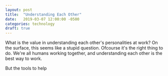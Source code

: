```yaml
---
layout: post
title:  "Understanding Each Other"
date:   2019-03-07 12:00:00 -0500
categories: technology
draft: true
---
```


What is the value in understanding each other's personalities at work? On the surface, this seems like a stupid question. Ofcourse it's the right thing to do. We're all humans working together, and understanding each other is the best way to work.

But the tools to help 